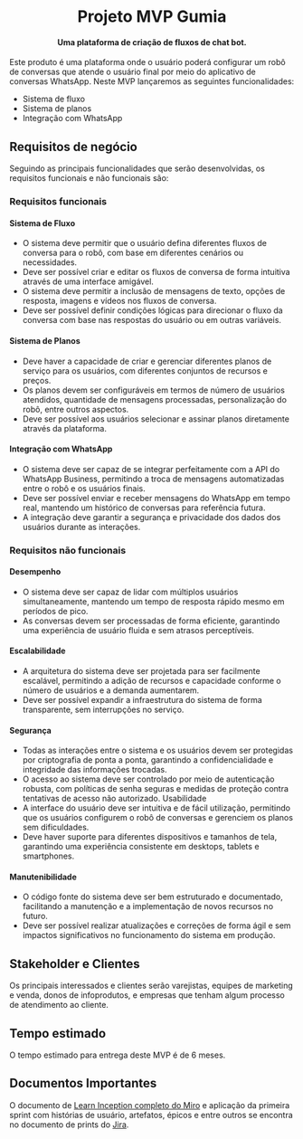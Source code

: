 <center>

#  Projeto MVP Gumia

</center>
<center>

#### Uma plataforma de criação de fluxos de chat bot.
</center>

Este produto é uma plataforma onde o usuário poderá configurar um robô de conversas que atende o usuário final por meio do aplicativo de conversas WhatsApp. Neste MVP lançaremos as seguintes funcionalidades:

- Sistema de fluxo 
- Sistema de planos 
- Integração com WhatsApp 

## Requisitos de negócio

Seguindo as principais funcionalidades que serão desenvolvidas, os requisitos funcionais e não funcionais são:

### Requisitos funcionais
#### Sistema de Fluxo
- O sistema deve permitir que o usuário defina diferentes fluxos de conversa para o robô, com base em diferentes cenários ou necessidades.
- Deve ser possível criar e editar os fluxos de conversa de forma intuitiva através de uma interface amigável.
- O sistema deve permitir a inclusão de mensagens de texto, opções de resposta, imagens e vídeos nos fluxos de conversa.
- Deve ser possível definir condições lógicas para direcionar o fluxo da conversa com base nas respostas do usuário ou em outras variáveis.

#### Sistema de Planos
- Deve haver a capacidade de criar e gerenciar diferentes planos de serviço para os usuários, com diferentes conjuntos de recursos e preços.
- Os planos devem ser configuráveis em termos de número de usuários atendidos, quantidade de mensagens processadas, personalização do robô, entre outros aspectos.
- Deve ser possível aos usuários selecionar e assinar planos diretamente através da plataforma.

#### Integração com WhatsApp
- O sistema deve ser capaz de se integrar perfeitamente com a API do WhatsApp Business, permitindo a troca de mensagens automatizadas entre o robô e os usuários finais.
- Deve ser possível enviar e receber mensagens do WhatsApp em tempo real, mantendo um histórico de conversas para referência futura.
- A integração deve garantir a segurança e privacidade dos dados dos usuários durante as interações.

### Requisitos não funcionais

#### Desempenho
- O sistema deve ser capaz de lidar com múltiplos usuários simultaneamente, mantendo um tempo de resposta rápido mesmo em períodos de pico.
- As conversas devem ser processadas de forma eficiente, garantindo uma experiência de usuário fluida e sem atrasos perceptíveis.

#### Escalabilidade
- A arquitetura do sistema deve ser projetada para ser facilmente escalável, permitindo a adição de recursos e capacidade conforme o número de usuários e a demanda aumentarem.
- Deve ser possível expandir a infraestrutura do sistema de forma transparente, sem interrupções no serviço.

#### Segurança
- Todas as interações entre o sistema e os usuários devem ser protegidas por criptografia de ponta a ponta, garantindo a confidencialidade e integridade das informações trocadas.
- O acesso ao sistema deve ser controlado por meio de autenticação robusta, com políticas de senha seguras e medidas de proteção contra tentativas de acesso não autorizado.
Usabilidade
- A interface do usuário deve ser intuitiva e de fácil utilização, permitindo que os usuários configurem o robô de conversas e gerenciem os planos sem dificuldades.
- Deve haver suporte para diferentes dispositivos e tamanhos de tela, garantindo uma experiência consistente em desktops, tablets e smartphones.

#### Manutenibilidade
- O código fonte do sistema deve ser bem estruturado e documentado, facilitando a manutenção e a implementação de novos recursos no futuro.
- Deve ser possível realizar atualizações e correções de forma ágil e sem impactos significativos no funcionamento do sistema em produção.



## Stakeholder e Clientes

Os principais interessados e clientes serão varejistas, equipes de marketing e venda, donos de infoprodutos, e empresas que tenham algum processo de atendimento ao cliente.


## Tempo estimado

O tempo estimado para entrega deste MVP é de 6 meses.

## Documentos Importantes

O documento de [Learn Inception completo do Miro](https://miro.com/app/board/uXjVKTmQKVY=/?share_link_id=394872158126) e aplicação da primeira sprint com histórias de usuário, artefatos, épicos e entre outros se encontra no documento de prints do [Jira]().
